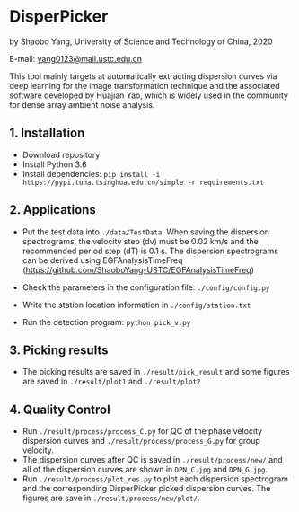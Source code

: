 # DisperPicker

by Shaobo Yang, University of Science and Technology of China, 2020

E-mail: <yang0123@mail.ustc.edu.cn>

This tool mainly targets at automatically extracting dispersion curves via deep learning for the image transformation technique and the associated software developed by Huajian Yao, which is widely used in the community for dense array ambient noise analysis.

## 1. Installation

* Download repository
* Install Python 3.6
* Install dependencies: `pip install -i https://pypi.tuna.tsinghua.edu.cn/simple -r requirements.txt`

## 2. Applications

* Put the test data into `./data/TestData`. When saving the dispersion spectrograms, the velocity step (dv) must be 0.02 km/s and the recommended period step (dT) is 0.1 s. The dispersion spectrograms can be derived using EGFAnalysisTimeFreq (https://github.com/ShaoboYang-USTC/EGFAnalysisTimeFreq)

* Check the parameters in the configuration file: `./config/config.py`

* Write the station location information in `./config/station.txt`

* Run the detection program: `python pick_v.py` 

## 3. Picking results

* The picking results are saved in `./result/pick_result` and some figures are saved in `./result/plot1` and `./result/plot2`

## 4. Quality Control

* Run `./result/process/process_C.py` for QC of the phase velocity dispersion curves and `./result/process/process_G.py` for group velocity.
* The dispersion curves after QC is saved in `./result/process/new/` and all of the dispersion curves are shown in `DPN_C.jpg` and `DPN_G.jpg`.
* Run `./result/process/plot_res.py` to plot each dispersion spectrogram and the corresponding DisperPicker picked dispersion curves. The figures are save in `./result/process/new/plot/`.


